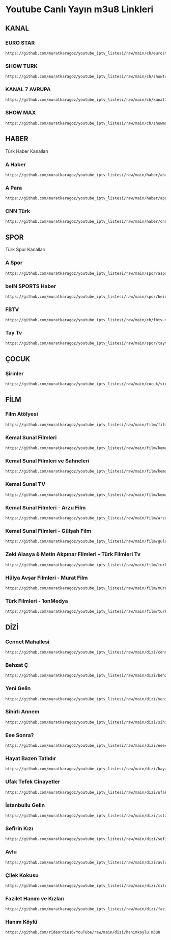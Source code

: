 # Youtube Canlı Yayın m3u8 Linkleri

## KANAL

### EURO STAR

```
https://github.com/muratkaragoz/youtube_iptv_listesi/raw/main/ch/eurostar.m3u8
```

### SHOW TURK

```
https://github.com/muratkaragoz/youtube_iptv_listesi/raw/main/ch/showturk.m3u8
```

### KANAL 7 AVRUPA

```
https://github.com/muratkaragoz/youtube_iptv_listesi/raw/main/ch/kanal7eu.m3u8
```

### SHOW MAX

```
https://github.com/muratkaragoz/youtube_iptv_listesi/raw/main/ch/showmax.m3u8
```

## HABER

Türk Haber Kanalları

### A Haber

```
https://github.com/muratkaragoz/youtube_iptv_listesi/raw/main/haber/ahaber.m3u8
```

### A Para

```
https://github.com/muratkaragoz/youtube_iptv_listesi/raw/main/haber/apara.m3u8
```

### CNN Türk

```
https://github.com/muratkaragoz/youtube_iptv_listesi/raw/main/haber/cnnturk.m3u8
```


## SPOR

Türk Spor Kanalları

### A Spor

```
https://github.com/muratkaragoz/youtube_iptv_listesi/raw/main/spor/aspor.m3u8
```

### beIN SPORTS Haber

```
https://github.com/muratkaragoz/youtube_iptv_listesi/raw/main/spor/beinsportshaber.m3u8
```

### FBTV

```
https://github.com/muratkaragoz/youtube_iptv_listesi/raw/main/ch/fbtv.m3u8
```

### Tay Tv

```
https://github.com/muratkaragoz/youtube_iptv_listesi/raw/main/spor/taytv.m3u8
```

## ÇOCUK

### Şirinler

```
https://github.com/muratkaragoz/youtube_iptv_listesi/raw/main/cocuk/sirinler.m3u8
```

## FİLM

### Film Atölyesi

```
https://github.com/muratkaragoz/youtube_iptv_listesi/raw/main/film/filmatolyesi.m3u8
```

### Kemal Sunal Filmleri

```
https://github.com/muratkaragoz/youtube_iptv_listesi/raw/main/film/kemalsunalfilmleri.m3u8
```

### Kemal Sunal Filmleri ve Sahneleri

```
https://github.com/muratkaragoz/youtube_iptv_listesi/raw/main/film/kemalsunalfilmlerivesahneleri.m3u8
```

### Kemal Sunal TV

```
https://github.com/muratkaragoz/youtube_iptv_listesi/raw/main/film/kemalsunaltv.m3u8
```

### Kemal Sunal Filmleri - Arzu Film

```
https://github.com/muratkaragoz/youtube_iptv_listesi/raw/main/film/arzufilm.m3u8
```

### Kemal Sunal Filmleri - Gülşah Film

```
https://github.com/muratkaragoz/youtube_iptv_listesi/raw/main/film/gulsahfilm.m3u8
```

### Zeki Alasya & Metin Akpınar Filmleri - Türk Filmleri Tv

```
https://github.com/muratkaragoz/youtube_iptv_listesi/raw/main/film/turkfilmleri.m3u8
```

### Hülya Avşar Filmleri - Murat Film

```
https://github.com/muratkaragoz/youtube_iptv_listesi/raw/main/film/muratfilm.m3u8
```

### Türk Filmleri - 1onMedya

```
https://github.com/muratkaragoz/youtube_iptv_listesi/raw/main/film/turkfilmleri1onmedya.m3u8
```

## DİZİ

### Cennet Mahallesi

```
https://github.com/muratkaragoz/youtube_iptv_listesi/raw/main/dizi/cennetmahallesi.m3u8
```

### Behzat Ç

```
https://github.com/muratkaragoz/youtube_iptv_listesi/raw/main/dizi/behzatc.m3u8
```

### Yeni Gelin

```
https://github.com/muratkaragoz/youtube_iptv_listesi/raw/main/dizi/yenigelin.m3u8
```

### Sihirli Annem

```
https://github.com/muratkaragoz/youtube_iptv_listesi/raw/main/dizi/sihirliannem.m3u8
```

### Eee Sonra?

```
https://github.com/muratkaragoz/youtube_iptv_listesi/raw/main/dizi/eeesonra.m3u8
```

### Hayat Bazen Tatlıdır

```
https://github.com/muratkaragoz/youtube_iptv_listesi/raw/main/dizi/hayatbazentatlidir.m3u8
```

### Ufak Tefek Cinayetler

```
https://github.com/muratkaragoz/youtube_iptv_listesi/raw/main/dizi/ufaktefekcinayetler.m3u8
```

### İstanbullu Gelin

```
https://github.com/muratkaragoz/youtube_iptv_listesi/raw/main/dizi/istanbullugelin.m3u8
```

### Sefirin Kızı

```
https://github.com/muratkaragoz/youtube_iptv_listesi/raw/main/dizi/sefirinkizi.m3u8
```

### Avlu

```
https://github.com/muratkaragoz/youtube_iptv_listesi/raw/main/dizi/avlu.m3u8
```

### Çilek Kokusu

```
https://github.com/muratkaragoz/youtube_iptv_listesi/raw/main/dizi/cilekkokusu.m3u8
```

### Fazilet Hanım ve Kızları

```
https://github.com/muratkaragoz/youtube_iptv_listesi/raw/main/dizi/fazilethanimvekizlari.m3u8
```

### Hanım Köylü

```
https://github.com/rideordie16/YouTube/raw/main/dizi/hanimkoylu.m3u8
```
